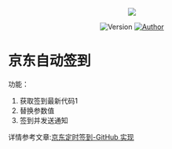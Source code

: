 <p align="center">
    <img src="https://cdn.jsdelivr.net/gh/ruicky/ruicky.github.io/2020/06/05/jd-sign/0.png">
</p>

<p align="center">
    <img alt="Version" src="https://img.shields.io/badge/release-0.0.1-blue"/>
    <a href="https://github.com/ruicky">
        <img alt="Author" src="https://img.shields.io/badge/author-ruicky-blueviolet"/>
    </a>
</p>

# 京东自动签到 
功能：
1. 获取签到最新代码1
2. 替换参数值 
3. 签到并发送通知 

详情参考文章:[京东定时签到-GitHub 实现](https://ruicky.me/2020/06/05/jd-sign/)
